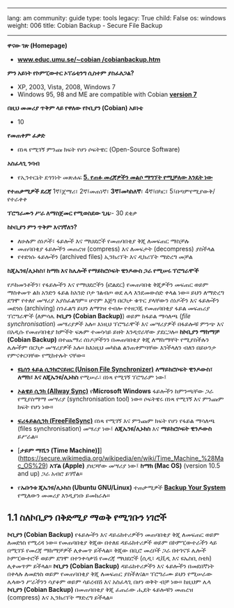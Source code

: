 

---

lang: am
community: guide
type: tools
legacy: True
child: False
os: windows
weight: 006
title: Cobian Backup - Secure File Backup

---

**ዋናው ገጽ (Homepage)**

- [**www.educ.umu.se/~cobian /cobianbackup.htm**](http://www.educ.umu.se/~cobian/cobianbackup.htm)

**ምን አይነት የኮምፒውተር ኦፐሬቲንግ ሲስተም ያስፈለጋል?**

- XP, 2003, Vista, 2008, Windows 7 
- Windows 95, 98 and ME are compatible with Cobian [**version 7**](/sites/securityinabox.org/security/files/cobian/Cb7Setup.exe)


**በዚህ መመሪያ ጥቅም ላይ የዋለው የኮቢያን (Cobian) አይነቴ** 

- 10


**የመጠቀም ፈቃድ**

- በነጻ የሚገኝ ምንጩ ክፍት የሆነ ሶፍትዌር (Open-Source Software)


**አስፈላጊ ንባብ**

- የኢንተርኔት ደኅንነት መጽሐፍ  [**5. የጠፉ መረጃዎችን መልሶ ማግኘት የሚቻለው እንዴት ነው**](/chapter-5)


**የተጠቃሚዎች ደረጃ**
1ኛ፤ጀማሪ፣   2ኛ፤መጠነኛ፣   **3ኛ፤መካከለኛ**፣   4ኛ፤በካር፣   5፤በጣምየሚያውቅ/የተራቀቀ


**ፕሮግራሙን ሥራ ለማስጀመር የሚወስደው ጊዜ**፡- 30 ደቂቃ


**ከኮቢያን ምን ጥቅም እናገኛለን?**

- ለሁሉም ሰነዶች፣ ፋይሎች እና ማህደሮች የመጠባበቂያ ቅጂ ለመፍጠር ማስቻሉ
- መጠባበቂያ ፋይሎችን መጠረዝ (compress) እና ለመፍታት (decompress) ያስችላል
- የተደጎሱ ፋይሎችን (archived files) ኢንክሪፕት እና ዲክሪፕት ማድረግ መቻል


**ከጂኤንዩ/ሊኑክስ፣ ከማክ እና ከሌሎች የማይክሮሶፍት ዊንዶውስ ጋራ የሚሠሩ ፕሮግራሞች**

የዶክመንቶችን፣ የፋይሎችን እና የማህደሮችን (ፎልደር) የመጠባበቂ ቅጂዎችን መፍጠር ወይም ማስቀመጥ ልክ አንድን ፋይል ከአንድ ቦታ ገልብጦ ወደ ሌላ እንደመውሰድ ቀላል ነው። ይህን ለማድረግ ደግሞ የተለየ መሣሪያ አያስፈልግም። ሆኖም እጅግ በርካታ ቁጥር ያላቸውን ሰነዶችን እና ፋይሎችን መደጎስ (archiving) ስንፈልግ ይህን ለማገዝ ተብሎ የተዘጋጁ የመጠባበቂያ ፋይል መፍጠሪያ ፕሮግራሞች (ለምሳሌ **ኮቢያን (Cobian Backup)**) ወይም ከፋይል ማሳለጫ (*file synchronisation*) መሣሪያዎች አሉ። እነዚህ ፕሮግራሞች እና መሣሪያዎች በፋይሎቹ ምንጭ እና በአዲሱ የመጠባበቂያ ክምችት ፍጹም ተመሳሳይ ይዘት እንዲኖራቸው ያደርጋሉ። **ከኮቢያን ማከማቻ (Cobian Backup)** በተጨማሪ ሰነዶቻችንን በመጠባበቂያ ቅጂ ለማከማቸት የሚያስችሉን ሌሎችም በርካታ መሣሪያዎች አሉ። ከእነዚህ መካከል  ልንጠቀምባቸው እንችላለን ብለን በይሁንታ የምናቀርባቸው የሚከተሉት ናቸው።

- [**ዩኒሰን ፋይል ሲንክሮናይዘር  (Unison File Synchronizer)**](http://www.cis.upenn.edu/~bcpierce/unison/)  **ለማይክሮሶፍት ዊንዶውስ፣ ለማክ፣ እና ለጂኤንዩ/ሊኑክስ** የሚሠራ፣ በነጻ የሚገኝ ፕሮግራም ነው፤

- [**ኦልዌይ ሲንክ (Allway Sync)**](http://allwaysync.com/)  የ**Microsoft Windows** ፋይሎችን ከምንጫቸው ጋራ የሚያስማማ መሣሪያ (synchronisation tool) ነው። ሶፍትዌሩ በነጻ የሚገኝ እና ምንጩም ክፍት የሆነ ነው።

- [**ፍሪፋይልሲንክ (FreeFileSync)**](http://freefilesync.sourceforge.net/)  በነጻ የሚገኝ እና ምንጩም ክፍት የሆነ የፋይል ማሳለጫ (files synchronisation) መሣሪያ ነው፤ **ለጂኤንዩ/ሊኑክስ** እና **ማይክሮሶፍት ዊንዶውስ** ይሥራል።

- [**ታይም ማሺን (Time Machine)]**](https://secure.wikimedia.org/wikipedia/en/wiki/Time_Machine_%28Mac_OS%29)  **አፕል (Apple)** ያዘጋቸው መሣሪያ ነው፤ **ከማክ (Mac OS)** (version 10.5 and up) ጋራ አብሮ ይገኛል።

- የ**ኡቡንቱ ጂኤንዩ/ሊኑክስ (Ubuntu GNU/Linux)** ተጠቃሚዎች [**Backup Your System**](https://help.ubuntu.com/community/BackupYourSystem) የሚለውን መመሪያ እንዲያነቡ ይመከራሉ። 


## 1.1 ስለኮቢያን በቅድሚያ ማወቅ የሚገቡን ነገሮች ##

**ኮቢያን (Cobian Backup)** የፋይሎችን እና ዳይሬክተሪዎችን መጠባበቂያ ቅጂ ለመፍጠር ወይም ለመደጎስ የሚረዳ ነው። የመጠባበቂያ ቅጂው በተለዩ ዳይሬክተሪዎች ወይም በኮምፒውተራችን ላይ በሚገኙ የመረጃ ማከማቻዎች ሊቀመጥ ይችላል። ቅጂው በቢሮ መረቦች ጋራ በተገናኙ ሌሎች ኮምፒውተሮች ወይም ደግሞ በተንቀሳቃሽ የመረጃ ማህደሮች (ሲዲ፣ ዲቪዲ እና ዩኤስቢ ስቲክ) ሊቀመጥም ይችላል። **ኮቢያን (Cobian Backup)** ዳይሬክተሪዎችን እና ፋይሎችን በመደበኛነት በቀላሉ ለመደጎስ ወይም የመጠባበቂያ ቅጂ ለመፍጠር ያስችለናል። ፕሮግራሙ ይህን የሚሠራው ሌላውን ሥራችንን ሳያቆም ወይም ሳይረብሽ እና አስፈላጊ በሆነ ወቅት ብቻ ነው። ከዚህም ሌላ **ኮቢያን (Cobian Backup)** በመጠባበቂያ ቅጂ ፈጠራው ሒደት ፋይሎቹን መጠረዝ (compress) እና ኢንክሪፕት ማድረግ ይችላል።


